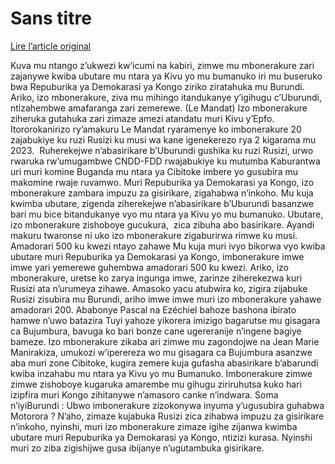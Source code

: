 # Sans titre

[Lire l’article original](https://lemandat.org/kir/blog/2023/12/15/burundi-imbonerakure-zajanywe-kwiba-inzahabu-muri-kongo-ntizahembwe/)

Kuva mu ntango z’ukwezi kw’icumi na kabiri, zimwe mu mbonerakure zari zajanywe kwiba ubutare mu ntara ya Kivu yo mu bumanuko iri mu buseruko bwa Repuburika ya Demokarasi ya Kongo ziriko ziratahuka mu Burundi. Ariko, izo mbonerakure, ziva mu mihingo itandukanye y’igihugu c’Uburundi, ntizahembwe amafaranga zari zemerewe. (Le Mandat)
Izo mbonerakure ziheruka gutahuka zari zimaze amezi atandatu muri Kivu y’Epfo. Itororokanirizo ry’amakuru Le Mandat ryaramenye ko imbonerakure 20 zajabukiye ku ruzi Rusizi ku musi wa kane igenekerezo rya 2 kigarama mu 2023.  Ruherekejwe n’abasirikare b’Uburundi gushika ku ruzi Rusizi, urwo rwaruka rw’umugambwe CNDD-FDD rwajabukiye ku mutumba Kaburantwa uri muri komine Buganda mu ntara ya Cibitoke imbere yo gusubira mu makomine rwaje ruvamwo. Muri Repuburika ya Demokarasi ya Kongo, izo mbonerakure zambara impuzu za gisirikare, zigahabwa n’inkoho. Mu kuja kwimba ubutare, zigenda ziherekejwe n’abasirikare b’Uburundi basanzwe bari mu bice bitandukanye vyo mu ntara ya Kivu yo mu bumanuko. Ubutare, izo mbonerakure zishoboye gucukura,  zica zibuha abo basirikare. Ayandi makuru twaronse ni uko izo mbonerakure zigaburirwa rimwe ku musi.
Amadorari 500 ku kwezi ntayo zahawe
Mu kuja muri ivyo bikorwa vyo kwiba ubutare muri Repuburika ya Demokarasi ya Kongo, imbonerakure imwe imwe yari yemerewe guhembwa amadorari 500 ku kwezi. Ariko, izo mbonerakure, uretse ko zarya ingunga imwe, zarinze ziherekezwa kuri Rusizi ata n’urumeya zihawe. Amasoko yacu atubwira ko, zigira zijabuke Rusizi zisubira mu Burundi, ariho imwe imwe muri izo mbonerakure yahawe amadorari 200.
Ababonye Pascal na Ezéchiel bahoze bashona ibirato hamwe n’uwo batazira Tuyi yahoze yikorera imizigo bagarutse mu gisagara ca Bujumbura, bavuga ko bari bonze cane ugereranije n’ingene bagiye bameze. Izo mbonerakure zikaba ari zimwe mu zagondojwe na Jean Marie Manirakiza, umukozi w’iperereza wo mu gisagara ca Bujumbura asanzwe aba muri zone Cibitoke, kugira zemere kuja gufasha abasirikare b’abarundi kwiba inzahabu mu ntara ya Kivu yo mu Bumanuko. Imbonerakure zimwe zimwe zishoboye kugaruka amarembe mu gihugu ziriruhutsa kuko hari izipfira muri Kongo zihitanywe n’amasoro canke n’indwara.
Soma n’iyiBurundi : Ubwo imbonerakure zizokonywa inyuma y’ugusubira guhabwa Motorora ?
N’aho, zimaze kujabuka Rusizi zica zihabwa impuzu za gisirikare n’inkoho, nyinshi, muri izo mbonerakure zimaze igihe zijanwa kwimba ubutare muri Repuburika ya Demokarasi ya Kongo, ntizizi kurasa. Nyinshi muri zo ziba zigishijwe gusa ibijanye n’ugutambuka gisirikare.